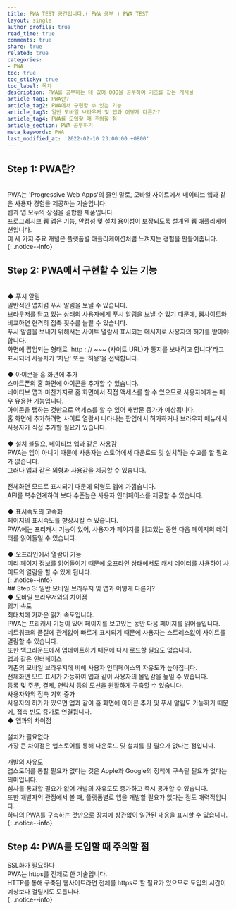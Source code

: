 ```yaml
---
title: PWA TEST 공간입니다.( PWA 공부 ) PWA TEST
layout: single
author_profile: true
read_time: true
comments: true
share: true
related: true
categories:
- PWA
toc: true
toc_sticky: true
toc_label: 목차
description: PWA를 공부하는 데 있어 OOO을 공부하여 기초를 잡는 게시물
article_tag1: PWA란?
article_tag2: PWA에서 구현할 수 있는 기능 
article_tag3: 일반 모바일 브라우저 및 앱과 어떻게 다른가?
article_tag4: PWA를 도입할 때 주의할 점
article_section: PWA 공부하기
meta_keywords: PWA  
last_modified_at: '2022-02-10 23:00:00 +0800'
---
```



## Step 1: PWA란?
<br>
PWA는 'Progressive Web Apps'의 줄인 말로, 모바일 사이트에서 네이티브 앱과 같은 사용자 경험을 제공하는 기술입니다. <br>
웹과 앱 모두의 장점을 결합한 제품입니다. <br>
프로그레시브 웹 앱은 기능, 안정성 및 설치 용이성이 보장되도록 설계된 웹 애플리케이션입니다. <br>
이 세 가지 주요 개념은 플랫폼별 애플리케이션처럼 느껴지는 경험을 만들어줍니다. <br>
{: .notice--info}


## Step 2: PWA에서 구현할 수 있는 기능
<br>
◆ 푸시 알림<br>
일반적인 앱처럼 푸시 알림을 보낼 수 있습니다. <br>
브라우저를 닫고 있는 상태의 사용자에게 푸시 알림을 보낼 수 있기 때문에, 웹사이트와 비교하면 현격히 접촉 횟수를 늘릴 수 있습니다. <br>
푸시 알림을 보내기 위해서는 사이트 열람시 표시되는 메시지로 사용자의 허가를 받아야 합니다. <br>
화면에 팝업되는 형태로 'http : // ~~~ (사이트 URL)가 통지를 보내려고 합니다'라고 표시되어 사용자가 '차단' 또는 '허용'을 선택합니다. <br>
<br>
◆ 아이콘을 홈 화면에 추가<br>
스마트폰의 홈 화면에 아이콘을 추가할 수 있습니다. <br>
네이티브 앱과 마찬가지로 홈 화면에서 직접 액세스를 할 수 있으므로 사용자에게는 매우 유용한 기능입니다. <br>
아이콘을 탭하는 것만으로 액세스를 할 수 있어 재방문 증가가 예상됩니다.<br>
홈 화면에 추가하려면 사이트 열람시 나타나는 팝업에서 허가하거나 브라우저 메뉴에서 사용자가 직접 추가할 필요가 있습니다.<br>
<br>
◆ 설치 불필요, 네이티브 앱과 같은 사용감<br>
PWA는 앱이 아니기 때문에 사용자는 스토어에서 다운로드 및 설치하는 수고를 할 필요가 없습니다. <br>
그러나 앱과 같은 외형과 사용감을 제공할 수 있습니다. <br>
<br>
전체화면 모드로 표시되기 때문에 외형도 앱에 가깝습니다. <br>
API를 복수연계하여 보다 수준높은 사용자 인터페이스를 제공할 수 있습니다.<br>
<br>
◆ 표시속도의 고속화<br>
페이지의 표시속도를 향상시킬 수 있습니다. <br>
PWA에는 프리캐시 기능이 있어, 사용자가 페이지를 읽고있는 동안 다음 페이지의 데이터를 읽어들일 수 있습니다. <br>
<br>
◆ 오프라인에서 열람이 가능<br>
미리 페이지 정보를 읽어들이기 때문에 오프라인 상태에서도 캐시 데이터를 사용하여 사이트의 열람을 할 수 있게 됩니다. <br>
{: .notice--info}
<br>
## Step 3: 일반 모바일 브라우저 및 앱과 어떻게 다른가?
<br>
◆ 모바일 브라우저와의 차이점<br>
읽기 속도<br>
최대치에 가까운 읽기 속도입니다. <br>
PWA는 프리캐시 기능이 있어 페이지를 보고있는 동안 다음 페이지를 읽어들입니다. <br>
네트워크의 품질에 관계없이 빠르게 표시되기 때문에 사용자는 스트레스없이 사이트를 열람할 수 있습니다. <br>
또한 백그라운드에서 업데이트하기 때문에 다시 로드할 필요도 없습니다.<br>
앱과 같은 인터페이스<br>
기존의 모바일 브라우저에 비해 사용자 인터페이스의 자유도가 높아집니다. <br>
전체화면 모드 표시가 가능하여 앱과 같이 사용자의 몰입감을 높일 수 있습니다. <br>
등록 및 주문, 결제, 연락처 등의 도선을 원활하게 구축할 수 있습니다.
<br>
사용자와의 접촉 기회 증가<br>
사용자의 허가가 있으면 앱과 같이 홈 화면에 아이콘 추가 및 푸시 알림도 가능하기 때문에, 접촉 빈도 증가로 연결됩니다.<br>
◆ 앱과의 차이점<br>
<br>
설치가 필요없다<br>
가장 큰 차이점은 앱스토어를 통해 다운로드 및 설치를 할 필요가 없다는 점입니다.<br>
<br>
개발의 자유도<br>
앱스토어를 통할 필요가 없다는 것은 Apple과 Google의 정책에 구속될 필요가 없다는 의미입니다. <br>
심사를 통과할 필요가 없어 개발의 자유도도 증가하고 즉시 공개할 수 있습니다.<br>
또한 개발자의 관점에서 볼 때, 플랫폼별로 앱을 개발할 필요가 없다는 점도 매력적입니다. <br>
하나의 PWA를 구축하는 것만으로 장치에 상관없이 일관된 내용을 표시할 수 있습니다.<br>
 {: .notice--info}


## Step 4: PWA를 도입할 때 주의할 점<br>
SSL화가 필요하다<br>
PWA는 https를 전제로 한 기술입니다. <br>
HTTP를 통해 구축된 웹사이트라면 전체를 https로 할 필요가 있으므로 도입의 시간이 예상보다 걸릴지도 모릅니다.<br>
{: .notice--info}
